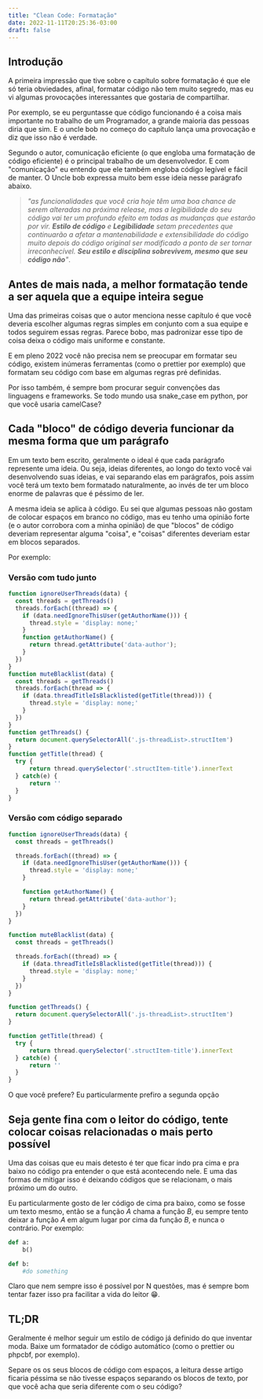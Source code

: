 ```yaml
---
title: "Clean Code: Formatação"
date: 2022-11-11T20:25:36-03:00
draft: false
---
```


## Introdução
A primeira impressão que tive sobre o capítulo sobre formatação é que ele só teria obviedades, afinal, formatar código não tem muito segredo, mas eu vi algumas provocações interessantes que gostaria de compartilhar.

Por exemplo, se eu perguntasse que código funcionando é a coisa mais importante no trabalho de um Programador, a grande maioria das pessoas diria que sim. E o uncle bob no começo do capítulo lança uma provocação e diz que isso não é verdade.

Segundo o autor, comunicação eficiente (o que engloba uma formatação de código eficiente) é o principal trabalho de um desenvolvedor. E com "comunicação" eu entendo que ele também engloba código legível e fácil de manter. O Uncle bob expressa muito bem esse ideia nesse parágrafo abaixo.

>*"as funcionalidades que você cria hoje têm uma boa chance de serem alteradas na próxima release, mas a legibilidade do seu código vai ter um profundo efeito em todas as mudanças que estarão por vir. **Estilo de código** e **Legibilidade** setam precedentes que continuarão a afetar a mantenabilidade e extensibilidade do código muito depois do código original ser modificado a ponto de ser tornar irreconhecível. **Seu estilo e disciplina sobrevivem, mesmo que seu código não**"*.

## Antes de mais nada, a melhor formatação tende a ser aquela que a equipe inteira segue
Uma das primeiras coisas que o autor menciona nesse capítulo é que você deveria escolher algumas regras simples em conjunto com a sua equipe e todos seguirem essas regras. Parece bobo, mas padronizar esse tipo de coisa deixa o código mais uniforme e constante.

E em pleno 2022 você não precisa nem se preocupar em formatar seu código, existem inúmeras ferramentas (como o prettier por exemplo) que formatam seu código com base em algumas regras pré definidas.

Por isso também, é sempre bom procurar seguir convenções das linguagens e frameworks. Se todo mundo usa snake_case em python, por que você usaria camelCase?

## Cada "bloco" de código deveria funcionar da mesma forma que um parágrafo
Em um texto bem escrito, geralmente o ideal é que cada parágrafo represente uma ideia. Ou seja, ideias diferentes, ao longo do texto você vai desenvolvendo suas ideias, e vai separando elas em parágrafos, pois assim você terá um texto bem formatado naturalmente, ao invés de ter um bloco enorme de palavras que é péssimo de ler.

A mesma ideia se aplica à código. Eu sei que algumas pessoas não gostam de colocar espaços em branco no código, mas eu tenho uma opinião forte (e o autor corrobora com a minha opinião) de que "blocos" de código deveriam representar alguma "coisa", e "coisas" diferentes deveriam estar em blocos separados.

Por exemplo:

### Versão com tudo junto
```javascript
function ignoreUserThreads(data) {
  const threads = getThreads()
  threads.forEach((thread) => {
    if (data.needIgnoreThisUser(getAuthorName())) {
      thread.style = 'display: none;'
    }
    function getAuthorName() {
      return thread.getAttribute('data-author');
    }
  })
}
function muteBlacklist(data) {
  const threads = getThreads()
  threads.forEach(thread => {
    if (data.threadTitleIsBlacklisted(getTitle(thread))) {
      thread.style = 'display: none;'
    }
  })
}
function getThreads() {
  return document.querySelectorAll('.js-threadList>.structItem')
}
function getTitle(thread) {
  try {
      return thread.querySelector('.structItem-title').innerText
  } catch(e) {
      return ''
  }
}
```

### Versão com código separado
```javascript
function ignoreUserThreads(data) {
  const threads = getThreads()

  threads.forEach((thread) => {
    if (data.needIgnoreThisUser(getAuthorName())) {
      thread.style = 'display: none;'
    }

    function getAuthorName() {
      return thread.getAttribute('data-author');
    }
  })
}

function muteBlacklist(data) {
  const threads = getThreads()

  threads.forEach((thread) => {
    if (data.threadTitleIsBlacklisted(getTitle(thread))) {
      thread.style = 'display: none;'
    }
  })
}

function getThreads() {
  return document.querySelectorAll('.js-threadList>.structItem')
}

function getTitle(thread) {
  try {
      return thread.querySelector('.structItem-title').innerText
  } catch(e) {
      return ''
  }
}
```
O que você prefere? Eu particularmente prefiro a segunda opção

## Seja gente fina com o leitor do código, tente colocar coisas relacionadas o mais perto possível
Uma das coisas que eu mais detesto é ter que ficar indo pra cima e pra baixo no código pra entender o que está acontecendo nele. E uma das formas de mitigar isso é deixando códigos que se relacionam, o mais próximo um do outro.

Eu particularmente gosto de ler código de cima pra baixo, como se fosse um texto mesmo, então se a função *A* chama a função *B*, eu sempre tento deixar a função *A* em algum lugar por cima da função *B*, e nunca o contrário. Por exemplo:


```python
def a:
    b()

def b:
    #do something
```

Claro que nem sempre isso é possível por N questões, mas é sempre bom tentar fazer isso pra facilitar a vida do leitor 😁.

## TL;DR
Geralmente é melhor seguir um estilo de código já definido do que inventar moda. Baixe um formatador de código automático (como o prettier ou phpcbf, por exemplo).

Separe os os seus blocos de código com espaços, a leitura desse artigo ficaria péssima se não tivesse espaços separando os blocos de texto, por que você acha que seria diferente com o seu código?
